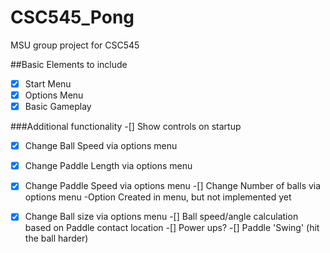 # CSC545_Pong
MSU group project for CSC545


##Basic Elements to include
-[x] Start Menu
-[x] Options Menu
-[x] Basic Gameplay

###Additional functionality
-[] Show controls on startup
-[x] Change Ball Speed via options menu
-[x] Change Paddle Length via options menu
-[x] Change Paddle Speed via options menu
-[] Change Number of balls via options menu
	-Option Created in menu, but not implemented yet
-[x] Change Ball size via options menu
-[] Ball speed/angle calculation based on Paddle contact location
-[] Power ups?
-[] Paddle 'Swing' (hit the ball harder)

